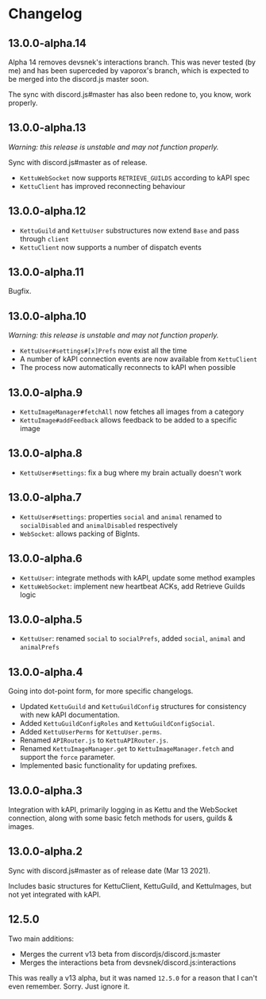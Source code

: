 # Changelog

## 13.0.0-alpha.14

Alpha 14 removes devsnek's interactions branch. This was never tested (by me) and has been superceded by vaporox's branch, which is expected to be merged into the discord.js master soon.

The sync with discord.js#master has also been redone to, you know, work properly.

## 13.0.0-alpha.13

*Warning: this release is unstable and may not function properly.*

Sync with discord.js#master as of release.

- `KettuWebSocket` now supports `RETRIEVE_GUILDS` according to kAPI spec
- `KettuClient` has improved reconnecting behaviour

## 13.0.0-alpha.12

- `KettuGuild` and `KettuUser` substructures now extend `Base` and pass through `client`
- `KettuClient` now supports a number of dispatch events

## 13.0.0-alpha.11

Bugfix.

## 13.0.0-alpha.10

*Warning: this release is unstable and may not function properly.*

- `KettuUser#settings#[x]Prefs` now exist all the time
- A number of kAPI connection events are now available from `KettuClient`
- The process now automatically reconnects to kAPI when possible

## 13.0.0-alpha.9

- `KettuImageManager#fetchAll` now fetches all images from a category
- `KettuImage#addFeedback` allows feedback to be added to a specific image

## 13.0.0-alpha.8

- `KettuUser#settings`: fix a bug where my brain actually doesn't work

## 13.0.0-alpha.7

- `KettuUser#settings`: properties `social` and `animal` renamed to `socialDisabled` and `animalDisabled` respectively
- `WebSocket`: allows packing of BigInts.

## 13.0.0-alpha.6

- `KettuUser`: integrate methods with kAPI, update some method examples
- `KettuWebSocket`: implement new heartbeat ACKs, add Retrieve Guilds logic

## 13.0.0-alpha.5

- `KettuUser`: renamed `social` to `socialPrefs`, added `social`, `animal` and `animalPrefs`

## 13.0.0-alpha.4

Going into dot-point form, for more specific changelogs.

- Updated `KettuGuild` and `KettuGuildConfig` structures for consistency with new kAPI documentation.
- Added `KettuGuildConfigRoles` and `KettuGuildConfigSocial`.
- Added `KettuUserPerms` for `KettuUser.perms`.
- Renamed `APIRouter.js` to `KettuAPIRouter.js`.
- Renamed `KettuImageManager.get` to `KettuImageManager.fetch` and support the `force` parameter.
- Implemented basic functionality for updating prefixes.

## 13.0.0-alpha.3

Integration with kAPI, primarily logging in as Kettu and the WebSocket connection, along with some basic fetch methods for users, guilds & images.

## 13.0.0-alpha.2

Sync with discord.js#master as of release date (Mar 13 2021).

Includes basic structures for KettuClient, KettuGuild, and KettuImages, but not yet integrated with kAPI.

## 12.5.0

Two main additions:

- Merges the current v13 beta from discordjs/discord.js:master
- Merges the interactions beta from devsnek/discord.js:interactions

This was really a v13 alpha, but it was named `12.5.0` for a reason that I can't even remember. Sorry. Just ignore it.